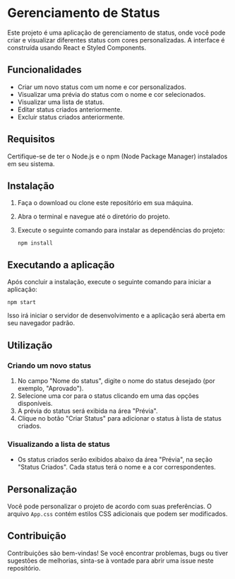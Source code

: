# Gerenciamento de Status

Este projeto é uma aplicação de gerenciamento de status, onde você pode criar e visualizar diferentes status com cores personalizadas. A interface é construída usando React e Styled Components.

## Funcionalidades

- Criar um novo status com um nome e cor personalizados.
- Visualizar uma prévia do status com o nome e cor selecionados.
- Visualizar uma lista de status.
- Editar status criados anteriormente.
- Excluir status criados anteriormente.
  
## Requisitos

Certifique-se de ter o Node.js e o npm (Node Package Manager) instalados em seu sistema.

## Instalação

1. Faça o download ou clone este repositório em sua máquina.
2. Abra o terminal e navegue até o diretório do projeto.
3. Execute o seguinte comando para instalar as dependências do projeto:

   ```
   npm install
   ```

## Executando a aplicação

Após concluir a instalação, execute o seguinte comando para iniciar a aplicação:

```
npm start
```

Isso irá iniciar o servidor de desenvolvimento e a aplicação será aberta em seu navegador padrão.

## Utilização

### Criando um novo status

1. No campo "Nome do status", digite o nome do status desejado (por exemplo, "Aprovado").
2. Selecione uma cor para o status clicando em uma das opções disponíveis.
3. A prévia do status será exibida na área "Prévia".
4. Clique no botão "Criar Status" para adicionar o status à lista de status criados.

### Visualizando a lista de status

- Os status criados serão exibidos abaixo da área "Prévia", na seção "Status Criados". Cada status terá o nome e a cor correspondentes.

## Personalização

Você pode personalizar o projeto de acordo com suas preferências. O arquivo `App.css` contém estilos CSS adicionais que podem ser modificados.

## Contribuição

Contribuições são bem-vindas! Se você encontrar problemas, bugs ou tiver sugestões de melhorias, sinta-se à vontade para abrir uma issue neste repositório.
